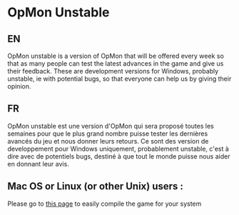 # OpMon Unstable

## EN
OpMon unstable is a version of OpMon that will be offered every week so that as many people can test the latest advances in the game and give us their feedback.
These are development versions for Windows, probably unstable, ie with potential bugs, so that everyone can help us by giving their opinion.
<br/>
## FR
OpMon unstable est une version d'OpMon qui sera proposé toutes les semaines pour que le plus grand nombre puisse tester les dernières avancés du jeu et nous donner leurs retours.
Ce sont des version de developpement pour Windows uniquement, probablement unstable, c'est à dire avec de potentiels bugs, destiné à que tout le monde puisse nous aider en donnant leur avis.

## Mac OS or Linux (or other Unix) users :
Please go to [this page](https://github.com/cyrioncentori/OpMon/wiki/Compilation) to easily compile the game for your system
